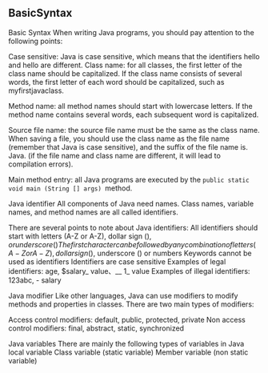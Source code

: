 ## BasicSyntax



Basic Syntax
When writing Java programs, you should pay attention to the following points:

Case sensitive: Java is case sensitive, which means that the identifiers hello and hello are different.
Class name: for all classes, the first letter of the class name should be capitalized. If the class name consists of several words, the first letter of each word should be capitalized, such as myfirstjavaclass.

Method name: all method names should start with lowercase letters. If the method name contains several words, each subsequent word is capitalized.

Source file name: the source file name must be the same as the class name. When saving a file, you should use the class name as the file name (remember that Java is case sensitive), and the suffix of the file name is. Java. (if the file name and class name are different, it will lead to compilation errors).

Main method entry: all Java programs are executed by the `public static void main (String [] args) `method.



Java identifier
All components of Java need names. Class names, variable names, and method names are all called identifiers.

There are several points to note about Java identifiers:
All identifiers should start with letters (A-Z or A-Z), dollar sign ($), or underscore ()
The first character can be followed by any combination of letters (A-Z or A-Z), dollar sign ($), underscore () or numbers
Keywords cannot be used as identifiers
Identifiers are case sensitive
Examples of legal identifiers: age, $salary_ value、__ 1_ value
Examples of illegal identifiers: 123abc, - salary

Java modifier
Like other languages, Java can use modifiers to modify methods and properties in classes. There are two main types of modifiers:

Access control modifiers: default, public, protected, private
Non access control modifiers: final, abstract, static, synchronized

Java variables
There are mainly the following types of variables in Java
local variable
Class variable (static variable)
Member variable (non static variable)